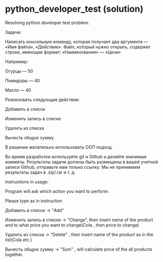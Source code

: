# python_developer_test (solution)
Resolving python developer test problem.

Задача:

Написать консольную команду, которая получает два аргумента — «Имя файла», «Действие». Файл, который нужно открыть, содержит строки, имеющие формат: «Наименование» — «Цена»

Например:

Огурцы — 50

Помидоры — 40

Масло — 40

Реализовать следующие действия:

Добавить в список

Изменить запись в списке

Удалить из списка

Вычесть общую сумму

В решении желательно использовать ООП подход.

Во время разработки используйте git и Github и делайте значимые коммиты. Результаты задачи должны быть размещены в вашей учетной записи Github, отправьте нам только ссылку. Мы не принимаем результаты задач в .zip/.rar и т. д.

Instructions in usage:

Program will ask which action you want to perform:

Please type as in instruction

Добавить в список -> "Add"

Изменить запись в списке -> "Change", then insert name of the product and to what price you want to change(Cola , then price to change)

Удалить из списка -> "Delete"  , then insert name of the product as in the list(Cola etc.)

Вычесть общую сумму -> "Sum" , will calculate price of the all products together.
